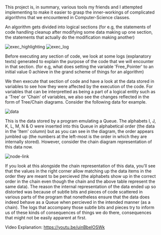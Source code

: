 This project is, in summary, various tools my friends and I attempted implementing to make it easier to grasp the inner-workings of complicated algorithms that we encountered in Computer-Science classes.

An algorithm gets divided into logical sections (for e.g, the statements of code handling cleanup after modifying some data making up one section, the statements that actually do the modification making another)

![exec_highlighting](https://user-images.githubusercontent.com/34099661/112932300-647edb80-913d-11eb-9428-3439337d89b7.png)
![exec_log](https://user-images.githubusercontent.com/34099661/112932354-7791ab80-913d-11eb-9471-3ddbe5acf24d.png)

Before executing any section of code, we look at some logs (explanatory texts) generated to explain the purpose of the code that we will encounter in that section. (for e.g, what does setting the variable 'Free_Pointer' to an initial value 0 achieve in the grand scheme of things for an algorithm)

We then execute that section of code and have a look at the data stored in variables to see how they were affected by the execution of the code. For variables that can be interpretted as being a part of a logical entity such as a 'Tree' or 'Chain' of variables, we also see the changes reflected in the form of Tree/Chain diagrams. Consider the following data for example.

![data](https://user-images.githubusercontent.com/34099661/112932399-8b3d1200-913d-11eb-9341-ee238de4a040.png)

This is the data stored by a program emulating a Queue. The alphabets I, J, K, L, M, N & O were inserted into this Queue in alphabetical order (the data in the 'Item' column) but as you can see in the diagram, the order appears jumbled up (the numbers at the left-most is the order in which they are internally stored). However, consider the chain diagram representation of this data now.

![node-link](https://user-images.githubusercontent.com/34099661/112932433-9ee87880-913d-11eb-83c0-396f3a9d6c59.png)

If you look at this alongside the chain representation of this data, you'll see that the values in the right corner allow matching up the data items in the order they are meant to be percieved (the alphabets show up in the correct order in the chain even though the chain and the above table represent the same data). The reason the internal representation of the data ended up so distorted was because of subtle bits and pieces of code scattered in various parts of the program that nonetheless ensure that the data does indeed behave as a Queue when percieved in the intended manner (as a chain). The logs that accompany those subtle bits and pieces try to inform us of these kinds of consequences of things we do there, consequences that might not be easily apparent at first.

Video Explanation: https://youtu.be/uinBbelOSWk
